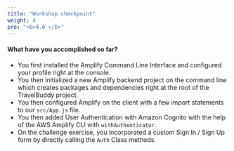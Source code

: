 ```yaml
---
title: "Workshop checkpoint"
weight: 4
pre: "<b>4.6 </b>"
---
```


#### What have you accomplished so far?

- You first installed the Amplify Command Line Interface and configured your profile right at the console.
- You then initialized a new Amplify backend project on the command line which creates packages and dependencies right at the root of the TravelBuddy project.
- You then configured Amplify on the client with a few import statements to our `src/App.js` file.
- You then added User Authentication with Amazon Cognito with the help of the AWS Amplify CLI with `withAuthenticator`.
- On the challenge exercise, you incorporated a custom Sign In / Sign Up form by directly calling the `Auth` Class methods. 